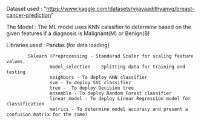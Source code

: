 Dataset used : "https://www.kaggle.com/datasets/vijayaadithyanvg/breast-cancer-prediction"

The Model :	The ML model uses KNN calssifier to determine based on the given features if a diagnosis is Malignant(M) or Benign(B)

Libraries used :
			Pandas  (for data loading)

			Sklearn (Preprocessing - Standarad Scaler for scaling feature values,
					model_selection  - Splitting data for training and testing
					neighbors - To deploy KNN classifier
					svm - To deploy SVC classifier
				   	tree -  To deploy Decision tree
					ensemble - To deploy Random Forest classifier
				   	linear_model - To deploy Linear Regression model for classification
					metrics - To determine model accuracy and present a confusion matrix for the same)
			
			 
